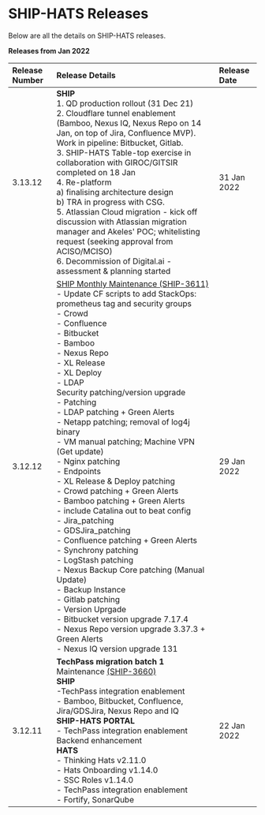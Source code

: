 # SHIP-HATS Releases

Below are all the details on SHIP-HATS releases.

**Releases from Jan 2022**

| Release Number | Release Details | Release Date |
| :------- | :------- | :------- |
| 3.13.12 | **SHIP** </br> 1. QD production rollout (31 Dec 21) </br> 2. Cloudflare tunnel enablement (Bamboo, Nexus IQ, Nexus Repo on 14 Jan, on top of Jira, Confluence MVP). Work in pipeline: Bitbucket, Gitlab. </br> 3. SHIP-HATS Table-top exercise in collaboration with GIROC/GITSIR completed on 18 Jan</br> 4. Re-platform </br> a) finalising architecture design </br> b) TRA in progress with CSG. </br> 5. Atlassian Cloud migration - kick off discussion with Atlassian migration manager and Akeles' POC; whitelisting request (seeking approval from ACISO/MCISO) </br> 6. Decommission of Digital.ai - assessment & planning started | 31 Jan 2022 |
| 3.12.12 | [SHIP Monthly Maintenance (SHIP-3611)](https://gdsjira.ship.gov.sg/browse/SHIP-3611) </br> - Update CF scripts to add StackOps: prometheus tag and security groups </br> - Crowd </br> - Confluence </br> - Bitbucket </br> - Bamboo </br> - Nexus Repo </br> - XL Release </br> - XL Deploy </br> - LDAP</br> Security patching/version upgrade </br> - Patching </br> - LDAP patching + Green Alerts </br> - Netapp patching; removal of log4j binary </br> - VM manual patching; Machine VPN (Get update) </br> - Nginx patching </br> - Endpoints </br> - XL Release & Deploy patching </br> - Crowd patching + Green Alerts </br> - Bamboo patching + Green Alerts </br> - include Catalina out to beat config </br> - Jira_patching </br> - GDSJira_patching </br> - Confluence patching + Green Alerts </br> - Synchrony patching </br> - LogStash patching </br> - Nexus Backup Core patching (Manual Update) </br> - Backup Instance </br> - Gitlab patching </br> - Version Uprgade </br> - Bitbucket version upgrade 7.17.4 </br> - Nexus Repo version upgrade 3.37.3  + Green Alerts </br> - Nexus IQ version upgrade 131 | 29 Jan 2022|
| 3.12.11 | **TechPass migration batch 1** </br>Maintenance [(SHIP-3660)](https://gdsjira.ship.gov.sg/browse/SHIP-3660)</br> **SHIP** </br> -TechPass integration enablement </br> - Bamboo, Bitbucket, Confluence, Jira/GDSJira, Nexus Repo and IQ </br> **SHIP-HATS PORTAL** </br> - TechPass integration enablement </br> Backend enhancement </br> **HATS** </br> - Thinking Hats v2.11.0 </br> - Hats Onboarding v1.14.0 </br> - SSC Roles v1.14.0 </br> - TechPass integration enablement </br> - Fortify, SonarQube | 22 Jan 2022 |


